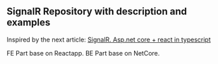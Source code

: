 ## SignalR Repository with description and examples
Inspired by the next article: [SignalR. Asp.net core + react in typescript](https://medium.com/swlh/creating-real-time-app-with-asp-net-core-signalr-and-react-in-typescript-90aad9c1170b)


FE Part base on Reactapp.
BE Part base on NetCore.
